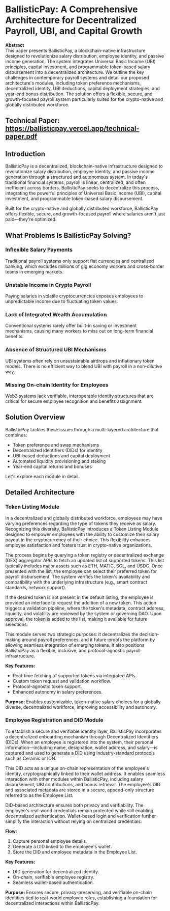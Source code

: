 # BallisticPay: A Comprehensive Architecture for Decentralized Payroll, UBI, and Capital Growth

**Abstract**  
This paper presents BallisticPay, a blockchain-native infrastructure designed to revolutionize salary distribution, employee identity, and passive income generation. The system integrates Universal Basic Income (UBI) principles, capital investment, and programmable token-based salary disbursement into a decentralized architecture. We outline the key challenges in contemporary payroll systems and detail our proposed architecture's modules, including token preference mechanisms, decentralized identity, UBI deductions, capital deployment strategies, and year-end bonus distribution. The solution offers a flexible, secure, and growth-focused payroll system particularly suited for the crypto-native and globally distributed workforce.

## Technical Paper: https://ballisticpay.vercel.app/technical-paper.pdf

## Introduction

BallisticPay is a decentralized, blockchain-native infrastructure designed to revolutionize salary distribution, employee identity, and passive income generation through a structured and autonomous system. In today's traditional financial systems, payroll is linear, centralized, and often inefficient across borders. BallisticPay seeks to decentralize this process, integrating the powerful principles of Universal Basic Income (UBI), capital investment, and programmable token-based salary disbursement.

Built for the crypto-native and globally distributed workforce, BallisticPay offers flexible, secure, and growth-focused payroll where salaries aren't just paid—they're optimized.

## What Problems Is BallisticPay Solving?

### Inflexible Salary Payments

Traditional payroll systems only support fiat currencies and centralized banking, which excludes millions of gig economy workers and cross-border teams in emerging markets.

### Unstable Income in Crypto Payroll

Paying salaries in volatile cryptocurrencies exposes employees to unpredictable income due to fluctuating token values.

### Lack of Integrated Wealth Accumulation

Conventional systems rarely offer built-in saving or investment mechanisms, causing many workers to miss out on long-term financial benefits.

### Absence of Structured UBI Mechanisms

UBI systems often rely on unsustainable airdrops and inflationary token models. There is no efficient way to blend UBI with payroll in a non-dilutive way.

### Missing On-chain Identity for Employees

Web3 systems lack verifiable, interoperable identity structures that are critical for secure employee recognition and benefits assignment.

## Solution Overview

BallisticPay tackles these issues through a multi-layered architecture that combines:

- Token preference and swap mechanisms
- Decentralized identifiers (DIDs) for identity
- UBI-based deductions and capital deployment
- Automated liquidity provisioning and staking
- Year-end capital returns and bonuses

Let's explore each module in detail.

## Detailed Architecture

### Token Listing Module

In a decentralized and globally distributed workforce, employees may have varying preferences regarding the type of tokens they receive as salary. Recognizing this diversity, BallisticPay introduces a Token Listing Module designed to empower employees with the ability to customize their salary payout in the cryptocurrency of their choice. This flexibility enhances employee satisfaction and fosters trust in crypto-native organizations.

The process begins by querying a token registry or decentralized exchange (DEX) aggregator APIs to fetch an updated list of supported tokens. This list typically includes major assets such as ETH, MATIC, SOL, and USDC. Once presented with the list, the employee can select their preferred token for payroll disbursement. The system verifies the token's availability and compatibility with the underlying infrastructure (e.g., smart contract standards, network support).

If the desired token is not present in the default listing, the employee is provided an interface to request the addition of a new token. This action triggers a validation pipeline, where the token's metadata, contract address, liquidity, and volatility are reviewed by the system or governing DAO. Upon approval, the token is added to the list, making it available for future selections.

This module serves two strategic purposes: it decentralizes the decision-making around payroll preferences, and it future-proofs the platform by allowing seamless integration of emerging tokens. It also positions BallisticPay as a flexible, inclusive, and protocol-agnostic payroll infrastructure.

**Key Features:**
- Real-time fetching of supported tokens via integrated APIs.
- Custom token request and validation workflow.
- Protocol-agnostic token support.
- Enhanced autonomy in salary preferences.

**Purpose:** Enables customizable, token-native salary choices for a globally diverse, decentralized workforce, improving accessibility and autonomy.

### Employee Registration and DID Module

To establish a secure and verifiable identity layer, BallisticPay incorporates a decentralized onboarding mechanism through Decentralized Identifiers (DIDs). When an employee is registered into the system, their personal information—including name, designation, wallet address, and salary—is captured and used to generate a DID using industry-standard protocols such as Ceramic or ION.

This DID acts as a unique on-chain representation of the employee's identity, cryptographically linked to their wallet address. It enables seamless interaction with other modules within BallisticPay, including salary disbursement, UBI contributions, and bonus retrieval. The employee's DID and associated metadata are stored in a secure, append-only structure referred to as the Employee List.

DID-based architecture ensures both privacy and verifiability. The employee's real-world credentials remain protected while still enabling decentralized authentication. Wallet-based login and verification further simplify the interaction without relying on centralized credentials.

**Flow:**
1. Capture personal employee details.
2. Generate a DID linked to the employee's wallet.
3. Store the DID and employee metadata in the Employee List.

**Key Features:**
- DID generation for decentralized identity.
- On-chain, verifiable employee registry.
- Seamless wallet-based authentication.

**Purpose:** Ensures secure, privacy-preserving, and verifiable on-chain identities tied to real-world employee roles, establishing a foundation for decentralized interactions within BallisticPay.

